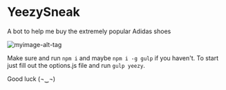 # YeezySneak
A bot to help me buy the extremely popular Adidas shoes

![myimage-alt-tag](http://i.giphy.com/Jylb9PZHvJZSg.gif)

Make sure and run `npm i` and maybe `npm i -g gulp` if you haven't.
To start just fill out the options.js file and run `gulp yeezy`.

Good luck (¬‿¬)
